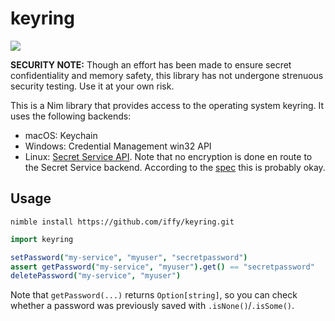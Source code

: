 # keyring

![](https://github.com/iffy/nim-keyring/workflows/CI/badge.svg?branch=master)


**SECURITY NOTE:** Though an effort has been made to ensure secret confidentiality and memory safety, this library has not undergone strenuous security testing.  Use it at your own risk.

This is a Nim library that provides access to the operating system keyring.  It uses the following backends:

- macOS: Keychain
- Windows: Credential Management win32 API
- Linux: [Secret Service API](https://specifications.freedesktop.org/secret-service/latest/index.html).  Note that no encryption is done en route to the Secret Service backend.  According to the [spec](https://specifications.freedesktop.org/secret-service/latest/ch07.html#idm46060787734752) this is probably okay.

## Usage

```
nimble install https://github.com/iffy/keyring.git
```

```nim
import keyring

setPassword("my-service", "myuser", "secretpassword")
assert getPassword("my-service", "myuser").get() == "secretpassword"
deletePassword("my-service", "myuser")
```

Note that `getPassword(...)` returns `Option[string]`, so you can check whether a password was previously saved with `.isNone()`/`.isSome()`.

